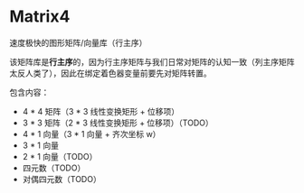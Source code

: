 # Matrix4
速度极快的图形矩阵/向量库（行主序）

该矩阵库是**行主序**的，因为行主序矩阵与我们日常对矩阵的认知一致（列主序矩阵太反人类了），因此在绑定着色器变量前要先对矩阵转置。

包含内容：
- 4 * 4 矩阵（3 * 3 线性变换矩形 + 位移项）
- 3 * 3 矩阵（2 * 3 线性变换矩形 + 位移项）（TODO）
- 4 * 1 向量（3 * 1 向量 + 齐次坐标 w）
- 3 * 1 向量
- 2 * 1 向量（TODO）
- 四元数（TODO）
- 对偶四元数（TODO）
